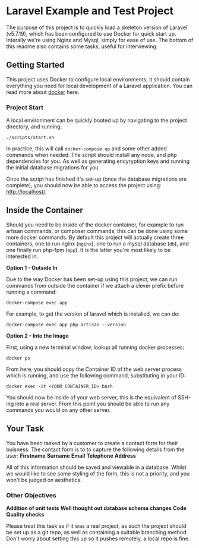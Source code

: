 # Laravel Example and Test Project

The purpose of this project is to quickly load a skeleton version of Laravel (v5.7.19), which has been configured to use Docker for quick start up. Interally we're using Nginx and Mysql, simply for ease of use. The bottom of this readme also contains some tasks, useful for interviewing.


## Getting Started

This project uses Docker to configure local environments, it should contain everything you need for local development of a Laravel application. You can read more about [docker](https://docs.docker.com/) here.

### Project Start

A local environment can be quickly booted up by navigating to the project directory, and running:

```
./scripts/start.sh
``` 

In practice, this will call `docker-compose up` and some other added commands when needed. The script should install any node, and php dependencies for you. As well as generating encyryption keys and running the initial database migrations for you.

Once the script has finished it's set-up (once the database migrations are complete), you should now be able to access the project using: [http://localhost/](http://localhost/).


## Inside the Container

Should you need to be inside of the docker container, for example to run artisan commands, or composer commands, this can be done using some more docker commands. By default this project will actually create three containers, one to run nginx (`nginx`), one to run a mysql database (`db`), and one finally run php-fpm (`app`). It is the latter you're most likely to be interested in.

**Option 1 - Outside In**

Due to the way Docker has been set-up using this project, we can run commands from outside the container if we attach a clever prefix before running a command:

```
docker-compose exec app
```

For example, to get the version of laravel which is installed, we can do:

```
docker-compose exec app php artisan --version
```

**Option 2 - Into the Image**

First, using a new terminal window, lookup all running docker processes:

```
docker ps 
```

From here, you should copy the Container ID of the web server process which is running, and use the following command, substituting in your ID:

```
docker exec -it <YOUR_CONTAINER_ID> bash
```

You should now be inside of your web server, this is the equivalent of SSH-ing into a real server. From this point you should be able to run any commands you would on any other server.

## Your Task

You have been tasked by a customer to create a contact form for their buisness. The contact form is to to capture the following details from
the user:
**Firstname**
**Surname**
**Email**
**Telephone**
**Address**

All of this information should be saved and viewable in a database.
Whilst we would like to see some styling of the form, this is not a priority, and you won't be judged on aesthetics.

### Other Objectives
**Addition of unit tests**
**Well thought out database schema changes**
**Code Quality checks**

Please treat this task as if it was a real project, as such the project should be set up as a git repo, as well as containing a suitable
branching method. Don't worry about setting this up so it pushes remotely, a local repo is fine.
